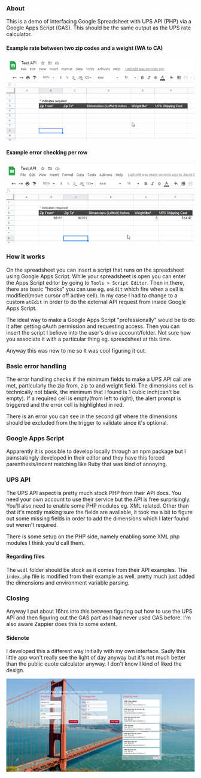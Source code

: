 ### About
This is a demo of interfacing Google Spreadsheet with UPS API (PHP) via a Google Apps Script (GAS). This should be the same output as the UPS rate calculator.

#### Example rate between two zip codes and a weight (WA to CA)
![example ups rate](./repo-images/example-ups-rate.gif)

#### Example error checking per row
![example error checking](./repo-images/example-error-checking.gif)

### How it works
On the spreadsheet you can insert a script that runs on the spreadsheet using Google Apps Script. While your spreadsheet is open you can enter the Apps Script editor by going to `Tools > Script Editor`. Then in there, there are basic "hooks" you can use eg. `onEdit` which fire when a cell is modified(move cursor off active cell). In my case I had to change to a custom `atEdit` in order to do the external API request from inside Google Apps Script.

The ideal way to make a Google Apps Script "professionally" would be to do it after getting oAuth permission and requesting access. Then you can insert the script I believe into the user's drive account/folder. Not sure how you associate it with a particular thing eg. spreadsheet at this time.

Anyway this was new to me so it was cool figuring it out.

### Basic error handling
The error handling checks if the minimum fields to make a UPS API call are met, particularly the zip from, zip to and weight field. The dimensions cell is technically not blank, the minimum that I found is 1 cubic inch(can't be empty). If a required cell is empty(from left to right), the alert prompt is triggered and the error cell is highlighted in red.

There is an error you can see in the second gif where the dimensions should be excluded from the trigger to validate since it's optional.

### Google Apps Script
Apparently it is possible to develop locally through an npm package but I painstakingly developed in their editor and they have this forced parenthesis/indent matching like Ruby that was kind of annoying.

### UPS API
The UPS API aspect is pretty much stock PHP from their API docs. You need your own account to use their service but the API is free surprisingly. You'll also need to enable some PHP modules eg. XML related. Other than that it's mostly making sure the fields are available, it took me a bit to figure out some missing fields in order to add the dimensions which I later found out weren't required.

There is some setup on the PHP side, namely enabling some XML php modules I think you'd call them.

#### Regarding files
The `wsdl` folder should be stock as it comes from their API examples. The `index.php` file is modified from their example as well, pretty much just added the dimensions and environment variable parsing.

### Closing
Anyway I put about 16hrs into this between figuring out how to use the UPS API and then figuring out the GAS part as I had never used GAS before. I'm also aware Zappier does this to some extent.

#### Sidenote
I developed this a different way initially with my own interface. Sadly this little app won't really see the light of day anyway but it's not much better than the public quote calculator anyway. I don't know I kind of liked the design.

![other interface with ReactJS](./repo-images/interface-readme.png)